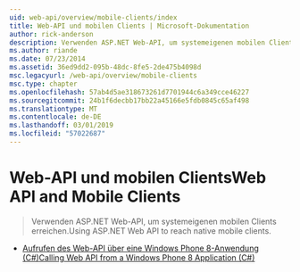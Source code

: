 ```yaml
---
uid: web-api/overview/mobile-clients/index
title: Web-API und mobilen Clients | Microsoft-Dokumentation
author: rick-anderson
description: Verwenden ASP.NET Web-API, um systemeigenen mobilen Clients erreichen.
ms.author: riande
ms.date: 07/23/2014
ms.assetid: 36ed9dd2-095b-48dc-8fe5-2de475b4098d
msc.legacyurl: /web-api/overview/mobile-clients
msc.type: chapter
ms.openlocfilehash: 57ab4d5ae318673261d7701944c6a349cce46227
ms.sourcegitcommit: 24b1f6decbb17bb22a45166e5fdb0845c65af498
ms.translationtype: MT
ms.contentlocale: de-DE
ms.lasthandoff: 03/01/2019
ms.locfileid: "57022687"
---
```

<a name="web-api-and-mobile-clients"></a><span data-ttu-id="a17fb-103">Web-API und mobilen Clients</span><span class="sxs-lookup"><span data-stu-id="a17fb-103">Web API and Mobile Clients</span></span>
====================
> <span data-ttu-id="a17fb-104">Verwenden ASP.NET Web-API, um systemeigenen mobilen Clients erreichen.</span><span class="sxs-lookup"><span data-stu-id="a17fb-104">Using ASP.NET Web API to reach native mobile clients.</span></span>


- [<span data-ttu-id="a17fb-105">Aufrufen des Web-API über eine Windows Phone 8-Anwendung (C#)</span><span class="sxs-lookup"><span data-stu-id="a17fb-105">Calling Web API from a Windows Phone 8 Application (C#)</span></span>](calling-web-api-from-a-windows-phone-8-application.md)
